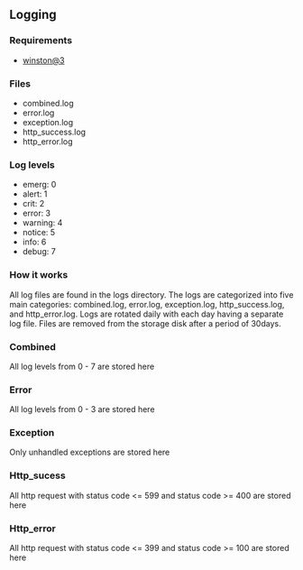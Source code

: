 ## Logging

### Requirements
-  [winston@3](https://github.com/winstonjs/winston/tree/2.x)

### Files
- combined.log
- error.log
- exception.log
- http_success.log
- http_error.log

### Log levels
- emerg: 0
- alert: 1
- crit: 2
- error: 3
- warning: 4
- notice: 5
- info: 6
- debug: 7
### How it works 
All log files are found in the logs directory. The logs are categorized into five main categories: combined.log, error.log, exception.log, http_success.log, and http_error.log. Logs are rotated daily with each day having a separate log file. Files are removed from the storage disk after a period of 30days.

### Combined
All log levels from 0 - 7 are stored here

### Error
All log levels from 0 - 3 are stored here

### Exception
Only unhandled exceptions are stored here 

### Http_sucess
All http request with status code <= 599 and status code >= 400 are stored here 

### Http_error
All http request with status code <= 399 and status code >= 100 are stored here 



